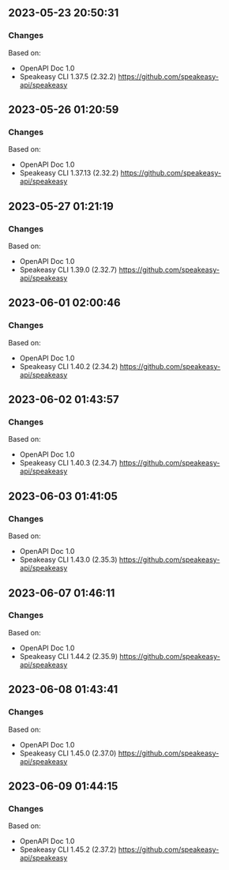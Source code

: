 

## 2023-05-23 20:50:31
### Changes
Based on:
- OpenAPI Doc 1.0 
- Speakeasy CLI 1.37.5 (2.32.2) https://github.com/speakeasy-api/speakeasy

## 2023-05-26 01:20:59
### Changes
Based on:
- OpenAPI Doc 1.0 
- Speakeasy CLI 1.37.13 (2.32.2) https://github.com/speakeasy-api/speakeasy

## 2023-05-27 01:21:19
### Changes
Based on:
- OpenAPI Doc 1.0 
- Speakeasy CLI 1.39.0 (2.32.7) https://github.com/speakeasy-api/speakeasy

## 2023-06-01 02:00:46
### Changes
Based on:
- OpenAPI Doc 1.0 
- Speakeasy CLI 1.40.2 (2.34.2) https://github.com/speakeasy-api/speakeasy

## 2023-06-02 01:43:57
### Changes
Based on:
- OpenAPI Doc 1.0 
- Speakeasy CLI 1.40.3 (2.34.7) https://github.com/speakeasy-api/speakeasy

## 2023-06-03 01:41:05
### Changes
Based on:
- OpenAPI Doc 1.0 
- Speakeasy CLI 1.43.0 (2.35.3) https://github.com/speakeasy-api/speakeasy

## 2023-06-07 01:46:11
### Changes
Based on:
- OpenAPI Doc 1.0 
- Speakeasy CLI 1.44.2 (2.35.9) https://github.com/speakeasy-api/speakeasy

## 2023-06-08 01:43:41
### Changes
Based on:
- OpenAPI Doc 1.0 
- Speakeasy CLI 1.45.0 (2.37.0) https://github.com/speakeasy-api/speakeasy

## 2023-06-09 01:44:15
### Changes
Based on:
- OpenAPI Doc 1.0 
- Speakeasy CLI 1.45.2 (2.37.2) https://github.com/speakeasy-api/speakeasy